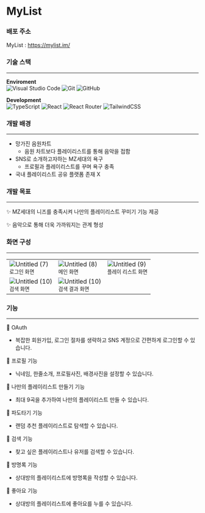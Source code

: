 # MyList

### 배포 주소

MyList : https://mylist.im/

### 기술 스택

---

**Enviroment**
<br />
![Visual Studio Code](https://img.shields.io/badge/Visual%20Studio%20Code-0078d7.svg?style=for-the-badge&logo=visual-studio-code&logoColor=white)
![Git](https://img.shields.io/badge/git-%23F05033.svg?style=for-the-badge&logo=git&logoColor=white)
![GitHub](https://img.shields.io/badge/github-%23121011.svg?style=for-the-badge&logo=github&logoColor=white)

**Development**
<br />
![TypeScript](https://img.shields.io/badge/typescript-%23007ACC.svg?style=for-the-badge&logo=typescript&logoColor=white)
![React](https://img.shields.io/badge/react-%2320232a.svg?style=for-the-badge&logo=react&logoColor=%2361DAFB)
![React Router](https://img.shields.io/badge/React_Router-CA4245?style=for-the-badge&logo=react-router&logoColor=white)
![TailwindCSS](https://img.shields.io/badge/tailwindcss-%2338B2AC.svg?style=for-the-badge&logo=tailwind-css&logoColor=white)


### 개발 배경

---

- 망가진 음원차트
    - 음원 차트보다 플레이리스트를 통해 음악을 접함
- SNS로 소개하고자하는 MZ세대의 욕구
    - 프로필과 플레이리스트를 꾸며 욕구 충족
- 국내 플레이리스트 공유 플랫폼 존재 X

### 개발 목표

---

✨ MZ세대의 니즈를 충족시켜 나만의 플레이리스트 꾸미기 기능 제공

✨ 음악으로 통해 더욱 가까워지는 관계 형성

### 화면 구성

---

<table>
  <tr>
    <td>
      <img src="https://github.com/CUK-CRUSH/Dino_Front/assets/91381230/fcec8503-ce85-4f4e-94a7-208c3cff2bf5" alt="Untitled (7)">
      <br>
      <sub>로그인 화면</sub>
    </td>
    <td>
      <img src="https://github.com/CUK-CRUSH/Dino_Front/assets/91381230/1592ae80-5420-4c84-8505-2ea98238cc27" alt="Untitled (8)">
      <br>
      <sub>메인 화면</sub>
    </td>
    <td>
      <img src="https://github.com/CUK-CRUSH/Dino_Front/assets/91381230/75901a3e-a8eb-4421-a260-93605f140566" alt="Untitled (9)">
      <br>
      <sub>플레이 리스트 화면</sub>
    </td>
  </tr>
    <tr>
    <td>
      <img src="https://github.com/CUK-CRUSH/Dino_Front/assets/91381230/b1567c79-a029-44d4-85ec-64bd52759396" alt="Untitled (10)">
      <br>
      <sub>검색 화면</sub>
    </td>
        <td>
      <img src="https://github.com/CUK-CRUSH/Dino_Front/assets/91381230/411c8064-0e4c-407a-bade-078129b621f2" alt="Untitled (10)">
      <br>
      <sub>검색 결과 화면</sub>
    </td>
  </tr>
</table>

### 기능

---

🎵 OAuth

- 복잡한 회원가입, 로그인 절차를 생략하고 SNS 계정으로 간편하게 로그인할 수 있습니다.

🎵 프로필 기능

- 닉네임, 한줄소개, 프로필사진, 배경사진을 설정할 수 있습니다.

🎵 나만의 플레이리스트 만들기 기능

- 최대 9곡을 추가하여 나만의 플레이리스트 만들 수 있습니다.

🎵 파도타기 기능

- 랜덤 추천 플레이리스트로 탐색할 수 있습니다.

🎵 검색 기능

- 찾고 싶은 플레이리스트나 유저를 검색할 수 있습니다.

🎵 방명록 기능

- 상대방의 플레이리스트에 방명록을 작성할 수 있습니다.

🎵 좋아요 기능

- 상대방의 플레이리스트에 좋아요를 누를 수 있습니다.
